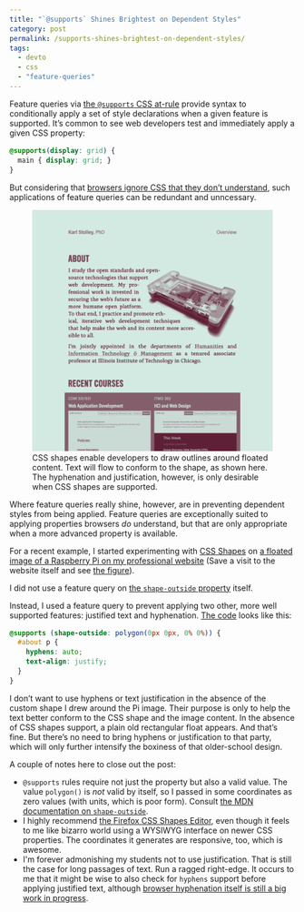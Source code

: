 ```yaml
---
title: "`@supports` Shines Brightest on Dependent Styles"
category: post
permalink: /supports-shines-brightest-on-dependent-styles/
tags:
  - devto
  - css
  - "feature-queries"
---
```


Feature queries via [the `@supports` CSS
at-rule](https://developer.mozilla.org/en-US/docs/Web/CSS/@supports) provide syntax to conditionally
apply a set of style declarations when a given feature is supported. It’s common to see web
developers test and immediately apply a given CSS property:

```css
@supports(display: grid) {
  main { display: grid; }
}
```

But considering that [browsers ignore CSS that they don’t understand](https://developer.mozilla.org/en-US/docs/Learn/CSS/CSS_layout/Supporting_Older_Browsers#Creating_fallbacks_in_CSS), such applications of
feature queries can be redundant and unncessary.

<figure class="screenshot" id="img-stolley-co-screenshot">
  <img src="/assets/img/stolley-co-screenshot.png" alt="Screenshot of CSS shapes example" />
  <figcaption>
    CSS shapes enable developers to draw outlines around floated content. Text will flow to conform
    to the shape, as shown here. The hyphenation and justification, however, is only desirable when
    CSS shapes are supported.
  </figcaption>
</figure>

Where feature queries really shine, however, are in preventing dependent styles from being applied.
Feature queries are exceptionally suited to applying properties browsers *do* understand, but that
are only appropriate when a more advanced property is available.

For a recent example, I started experimenting with [CSS
Shapes](https://developer.mozilla.org/en-US/docs/Web/CSS/CSS_Shapes) on [a floated image of a
Raspberry Pi on my professional website](https://stolley.co/) (Save a visit to the website itself
and see [the figure](#img-stolley-co-screenshot)).

I did not use a feature query on [the `shape-outside`
property](https://github.com/karlstolley/stolley.co/commit/8595b8b4dfa1fb0417648ed2943d9cd269025a06#diff-ce5e030f2e2e2a50f18199464f07ea70)
itself.

Instead, I used a feature query to prevent applying two other, more well supported features:
justified text and hyphenation. [The
code](https://github.com/karlstolley/stolley.co/commit/e3fa2f5f8c30e20689d4649045e5b6c5b9fe4071)
looks like this:

```css
@supports (shape-outside: polygon(0px 0px, 0% 0%)) {
  #about p {
    hyphens: auto;
    text-align: justify;
  }
}
```

I don’t want to use hyphens or text justification in the absence of the custom shape I drew around
the Pi image. Their purpose is only to  help the text better conform to the CSS shape and the image
content. In the absence of CSS shapes support, a plain old rectangular float appears. And that’s fine.
But there’s no need to bring hyphens or justification to that party, which will only further intensify
the boxiness of that older-school design.

A couple of notes here to close out the post:

* `@supports` rules require not just the property but also a valid value. The value `polygon()` is
*not* valid by itself, so I passed in some coordinates as zero values (with units, which is poor
form). Consult [the MDN documentation on
`shape-outside`](https://developer.mozilla.org/en-US/docs/Web/CSS/shape-outside).
* I highly recommend [the Firefox CSS Shapes
Editor](https://developer.mozilla.org/en-US/docs/Tools/Page_Inspector/How_to/Edit_CSS_shapes), even
though it feels to me like bizarro world using a WYSIWYG interface on newer CSS properties. The
coordinates it generates are responsive, too, which is awesome.
* I'm forever admonishing my students not to use justification. That is still the case for long
passages of text. Run a ragged right-edge. It occurs to me that it might be wise to also check for
`hyphens` support before applying justified text, although [browser hyphenation itself is still a
big work in
progress](https://justmarkup.com/articles/2019-01-28-a-look-at-css-hyphenation-in-2019/).
